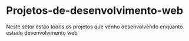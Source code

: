 # Projetos-de-desenvolvimento-web
Neste setor estão todos os projetos que venho desenvolvendo enquanto estudo desenvolvimento web
